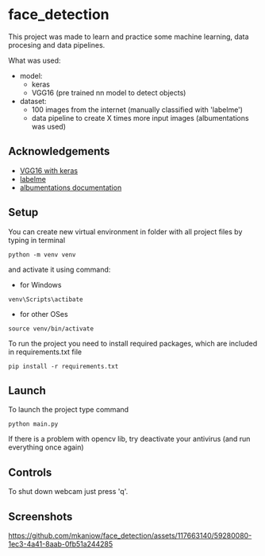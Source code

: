 # face_detection

This project was made to learn and practice some machine learning, data procesing and data pipelines. 

What was used:
- model:
  - keras
  - VGG16 (pre trained nn model to detect objects)
- dataset:
  - 100 images from the internet (manually classified with 'labelme')
  - data pipeline to create X times more input images (albumentations was used)

## Acknowledgements

 - [VGG16 with keras](https://towardsdatascience.com/step-by-step-vgg16-implementation-in-keras-for-beginners-a833c686ae6c)
 - [labelme](https://www.v7labs.com/blog/labelme-guide)
 - [albumentations documentation](https://albumentations.ai/docs/)

## Setup

You can create new virtual environment in folder with all project files by typing in terminal

```
python -m venv venv
```

and activate it using command:

- for Windows

```
venv\Scripts\actibate
```

- for other OSes

```
source venv/bin/activate
```

To run the project you need to install required packages, which are included in requirements.txt file

```
pip install -r requirements.txt
```
## Launch

To launch the project type command

```
python main.py
```

If there is a problem with opencv lib, try deactivate your antivirus (and run everything once again)

## Controls

To shut down webcam just press 'q'.

## Screenshots

https://github.com/mkaniow/face_detection/assets/117663140/59280080-1ec3-4a41-8aab-0fb51a244285
